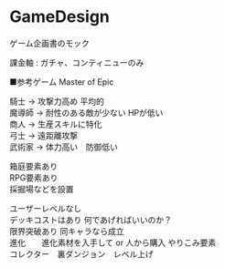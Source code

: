 GameDesign
==========

ゲーム企画書のモック

課金軸 : ガチャ、コンティニューのみ

■参考ゲーム
Master of Epic

騎士 -> 攻撃力高め 平均的  
魔導師 -> 耐性のある敵が少ない HPが低い  
商人 ->  生産スキルに特化   
弓士 -> 遠距離攻撃  
武術家 -> 体力高い　防御低い　  


箱庭要素あり  
RPG要素あり  
採掘場などを設置  

ユーザーレベルなし  
デッキコストはあり  何であげればいいのか？  
限界突破あり  同キャラなら成立  
進化　　進化素材を入手して or 人から購入 
やりこみ要素  
コレクター　裏ダンジョン　レベル上げ  

